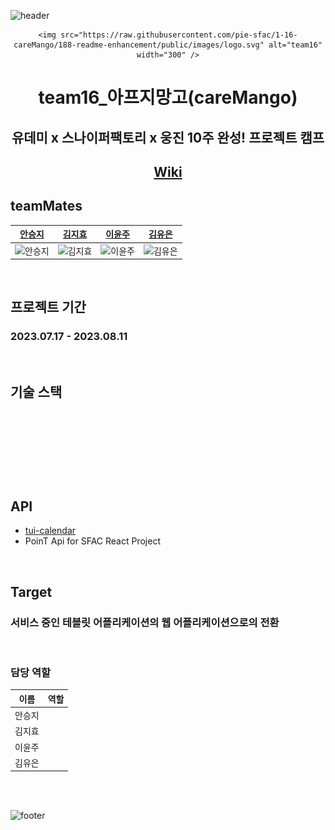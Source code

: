 ![header](https://capsule-render.vercel.app/api?type=waving&color=0:2C62EA,100:FFFFFF)



<div align="center">

    <img src="https://raw.githubusercontent.com/pie-sfac/1-16-careMango/188-readme-enhancement/public/images/logo.svg" alt="team16" width="300" />

# team16_아프지망고(careMango)

## 유데미 x 스나이퍼팩토리 x 웅진 10주 완성! 프로젝트 캠프

## [Wiki ](https://github.com/pie-sfac/1-16-careMango/wiki)


  
</div>


## teamMates

| [안승지](https://github.com/s-ja)      | [김지효](https://github.com/ji-dawn)      | [이윤주](https://github.com/lyeejj)      | [김유은](https://github.com/YueunKim)      |
| -------------------------------------- | ----------------------------------------- | ---------------------------------------- | ------------------------------------------ |
| ![안승지](https://github.com/s-ja.png) | ![김지효](https://github.com/ji-dawn.png) | ![이윤주](https://github.com/lyeejj.png) | ![김유은](https://github.com/YueunKim.png) |


<br/>

## 프로젝트 기간 
### 2023.07.17 - 2023.08.11

<br/>

## 기술 스택
<img alt=""  src ="https://img.shields.io/badge/html5-E34F26.svg?&style=for-the-badge&logo=html5&logoColor=white"/> <img alt=""  src ="https://img.shields.io/badge/css3-1572B6.svg?&style=for-the-badge&logo=css3&logoColor=white"/>

<img alt=""  src ="https://img.shields.io/badge/react-61DAFB.svg?&style=for-the-badge&logo=react&logoColor=white"/> <img alt=""  src ="https://img.shields.io/badge/typescript-3178C6.svg?&style=for-the-badge&logo=typescript&logoColor=white"/> <img alt=""  src ="https://img.shields.io/badge/tailwindcss-06B6D4.svg?&style=for-the-badge&logo=tailwindcss&logoColor=white"/> <img alt=""  src ="https://img.shields.io/badge/vite-646CFF.svg?&style=for-the-badge&logo=vite&logoColor=white"/> <img alt=""  src ="https://img.shields.io/badge/reactquery-FF4154.svg?&style=for-the-badge&logo=reactquery&logoColor=white"/> <img alt=""  src ="https://img.shields.io/badge/recoil-3578E5.svg?&style=for-the-badge&logo=recoil&logoColor=white"/> <img alt=""  src ="https://img.shields.io/badge/axios-5A29E4.svg?&style=for-the-badge&logo=axios&logoColor=white"/>

<img alt=""  src ="https://img.shields.io/badge/eslint-4B32C3.svg?&style=for-the-badge&logo=eslint&logoColor=white"/> <img alt=""  src ="https://img.shields.io/badge/prettier-DF0067.svg?&style=for-the-badge&logo=prettier&logoColor=white"/>


<br/>

## API 
- [tui-calendar](https://ui.toast.com/tui-calendar)
- PoinT Api for SFAC React Project

<br/>

## Target
### 서비스 중인 테블릿 어플리케이션의 웹 어플리케이션으로의 전환


<br/>

### 담당 역할

|  이름  |              역할              |
| :----: | :----------------------------: |
| 안승지 ||
| 김지효 ||
| 이윤주 ||
| 김유은 ||


<br/>
<br/>

![footer](https://capsule-render.vercel.app/api?section=footer&type=waving&color=0:FFFFFF,100:2C62EA)
